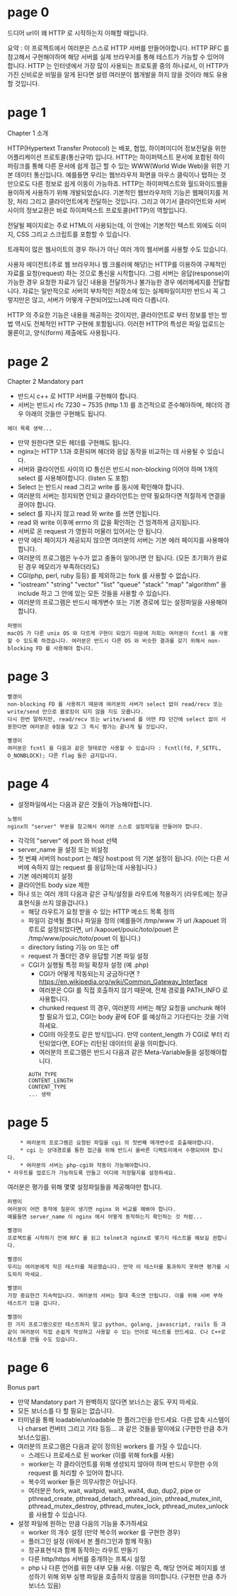 # page 0

드디어 url이 왜 HTTP 로 시작하는지 이해할 때입니다.

요약 : 이 프로젝트에서 여러분은 스스로 HTTP 서버를 만들어야합니다. HTTP RFC 를 참고해서 구현해야하며 해당 서버를 실제 브라우저를 통해 테스트가 가능할 수 있어야 합니다. HTTP 는 인터넷에서 가장 많이 사용되는 프로토콜 중의 하나로서, 이 HTTP가 가진 신비로운 비밀을 알게 된다면 설령 여러분이 웹개발을 하지 않을 것이라 해도 유용할 것입니다.

# page 1

Chapter 1
소개

HTTP(Hypertext Transfer Protocol) 는 배포, 협업, 하이퍼미디어 정보전달을 위한 어플리케이션 프로토콜(통신규약) 입니다. 
HTTP는 하이퍼텍스트 문서에 포함된 하이퍼링크를 통해 다른 문서에 쉽게 접근 할 수 있는 WWW(World Wide Web)을 위한 기본 데이터 통신입니다. 예를들면 우리는 웹브라우저 화면을 마우스 클릭이나 탭하는 것 만으로도 다른 정보로 쉽게 이동이 가능하죠.
HTTP는 하이퍼텍스트와 월드와이드웹을 용이하게 사용하기 위해 개발되었습니다. 
기본적인 웹브라우저의 기능은 웹페이지를 저장, 처리 그리고 클라이언트에게 전달하는 것입니다. 그리고 여기서 클라이언트와 서버사이의 정보교환은 바로 하이퍼텍스트 프로토콜(HTTP)의 역할입니다.

전달될 페이지로는 주로 HTML이 사용되는데, 이 안에는 기본적인 텍스트 외에도 이미지, CSS 그리고 스크립트를 포함할 수 있습니다.

트래픽이 많은 웹사이트의 경우 하나가 아닌 여러 개의 웹서버를 사용할 수도 있습니다.

사용자 에이전트(주로 웹 브라우저나 웹 크롤러에 해당)는 HTTP를 이용하여 구체적인 자료를 요청(request) 하는 것으로 통신을 시작합니다. 그럼 서버는 응답(response)이 가능한 경우 요청한 자료가 담긴 내용을 전달하거나 불가능한 경우 에러메세지를 전달합니다. 자료는 일반적으로 서버의 부차적인 저장소에 있는 실제파일이지만 반드시 꼭 그렇지만은 않고, 서버가 어떻게 구현되어있느냐에 따라 다릅니다. 

HTTP 의 주요한 기능은 내용을 제공하는 것이지만, 클라이언트로 부터 정보를 받는 방법 역시도 전체적인 HTTP 구현에 포함됩니다. 이러한 HTTP의 특성은 파일 업로드는 물론이고, 양식(form) 제출에도 사용됩니다.

# page 2

Chapter 2
Mandatory part

* 반드시 c++ 로  HTTP 서버를 구현해야 합니다.
* 서버는 반드시 rfc 7230 ~ 7535 (http 1.1) 를 조건적으로 준수해야하며, 헤더의 경우 아래의 것들만 구현해도 됩니다.
```
헤더 목록 생략...
```
* 만약 원한다면 모든 헤더를 구현해도 됩니다.
*  nginx는 HTTP 1.1과 호환되며 헤더와 응답 동작을 비교하는 데 사용될 수 있습니다.
* 서버와 클라이언트 사이의 IO 통신은 반드시 non-blocking 이어야 하며 1개의 select 를 사용해야합니다. (listen 도 포함)
* Select 는 반드시 read 그리고 write 를 동시에 확인해야 합니다.
* 여러분의 서버는 정지되면 안되고 클라이언트는 만약 필요하다면 적절하게 연결을 끊어야 합니다.
* select 를 지나지 않고 read 와 write 를 쓰면 안됩니다.
* read 와 write 이후에 errno 의 값을 확인하는 건 엄격하게 금지됩니다.
* 서버로 온 request 가 영원히 머물러 있어서는 안 됩니다.
* 만약 에러 페이지가 제공되지 않으면 여러분의 서버는 기본 에러 페이지를 사용해야합니다.
* 여러분의 프로그램은 누수가 없고 충돌이 일어나면 안 됩니다. (모든 초기화가 완료된 경우 메모리가 부족하더라도)
* CGI(php, perl, ruby 등등) 를 제외하고는 fork 를 사용할 수 없습니다.
* "iostream" "string" "vector" "list" "queue" "stack" "map" "algorithm" 을 include 하고 그 안에 있는 모든 것들을 사용할 수 있습니다.
* 여러분의 프로그램은 반드시 매개변수 또는 기본 경로에 있는 설정파일을 사용해야합니다.

```
퍼랭이
macOS 가 다른 unix OS 와 다르게 구현이 되었기 따문에 저희는 여러분이 fcntl 을 사용할 수 있도록 하겠습니다. 여러분은 반드시 다른 OS 와 비슷한 결과를 갖기 위해서 non-blocking FD 를 사용해야 합니다. 
```

# page 3

```
빨갱이
non-blocking FD 를 사용하기 때문에 여러분의 서버가 select 없이 read/recv 또는 write/send 만으로 블로킹이 되지 않을 지도 모릅니다. 
다시 한번 말하지만, read/recv 또는 write/send 를 어떤 FD 던간에 select 없이 사용한다면 여러분은 0점을 맞고 그 즉시 평가는 끝나게 될 것입니다.
```

```
빨갱이
여러분은 fcntl 을 다음과 같은 형태로만 사용할 수 있습니다 : fcntl(fd, F_SETFL, O_NONBLOCK); 다른 flag 들은 금지입니다.
```

# page 4
* 설정파일에서는 다음과 같은 것들이 가능해야합니다.
```
노랭이
nginx의 "server" 부분을 참고해서 여러분 스스로 설정파일을 만들어야 합니다.
```
* 각각의 "server" 에 port 와 host 선택
* server_name 을 설정 또는 비설정
* 첫 번째 서버의 host:port 는 해당 host:post 의 기본 설정이 됩니다. (이는 다른 서버에 속하지 않는 request 를 응답하는데 사용됩니다.)
* 기본 에러페이지 설정
* 클라이언트 body size 제한
* 하나 또는 여러 개의 다음과 같은 규칙/설정을 라우트에 적용하기 (라우트에는 정규표현식을 쓰지 않을겁니다.)
	* 해당 라우트가 요청 받을 수 있는 HTTP 메소드 목록 정의
	* 파일이 검색될 폴더나 파일을 정의 (예를들어 /tmp/www 가 url /kapouet 의 루트로 설정되었다면, url /kapouet/pouic/toto/pouet 은 /tmp/www/pouic/toto/pouet 이 됩니다.)
	* directory listing 기능 on 또는 off
	* request 가 폴더인 경우 응답할 기본 파일 설정
	* CGI가 실행될 특정 파일 확장자 설정 (예 .php)
		* CGI가 어떻게 작동되는지 궁금하다면 ? https://en.wikipedia.org/wiki/Common_Gateway_Interface
		* 여러분은 CGI 를 직접 호출하지 않기 때문에, 전체 경로를 PATH_INFO 로 사용합니다.
		* chunked request 의 경우, 여러분의 서버는 해당 요청을 unchunk 해야할 필요가 있고, CGI는 body 끝에 EOF 를 예상하고 기다린다는 것을 기억하세요.
		* CGI의 아웃풋도 같은 방식입니다. 만약 content_length 가 CGI로 부터 리턴되었다면, EOF는 리턴된 데이터의 끝을 의미합니다. 
		* 여러분의 프로그램은 반드시 다음과 같은 Meta-Variable들을 설정해야합니다.
		```
		AUTH_TYPE
		CONTENT_LENGTH
		CONTENT_TYPE
		... 생략
		```
# page 5
		* 여러분의 프로그램은 요청된 파일을 cgi 의 첫번째 매개변수로 호출해야합니다.
		* cgi 는 상대경로를 통한 접근을 위해 반드시 올바른 디렉토리에서 수행되어야 합니다.
		* 여러분의 서버는 php-cgi와 작동이 가능해야합니다.
	* 라우트를 업로드가 가능하도록 만들고 어디에 저장될지를 설정하세요.

여러분은 평가를 위해 몇몇 설정파일들을 제공해야만 합니다.

```
퍼랭이
여러분이 어떤 동작에 질문이 생기면 nginx 와 비교를 해봐야 합니다. 
예를들면 server_name 이 nginx 에서 어떻게 동작하는지 확인하는 것 처럼...
```

```
빨갱이
프로젝트를 시작하기 전에 RFC 를 읽고 telnet과 nginx로 몇가지 테스트를 해보길 권합니다.
```

```
빨갱이
우리는 여러분에게 작은 테스터를 제공했습니다. 만약 이 테스터를 통과하지 못하면 평가를 시도하지 마세요.
```

```
빨갱이
가장 중요한건 지속력입니다. 여러분의 서버는 절대 죽으면 안됩니다. 이를 위해 서버 부하 테스트가 있을 겁니다.
```

```
빨갱이
한 가지 프로그램으로만 테스트하지 말고 python, golang, javascript, rails 등 과 같이 여러분이 직접 손쉽게 작성하고 사용할 수 있는 언어로 테스트를 만드세요. C나 C++로 테스트를 만들 수도 있습니다. 
```

# page 6
Bonus part

* 만약 Mandatory part 가 완벽하지 않다면 보너스는 꿈도 꾸지 마세요.
* 모든 보너스를 다 할 필요는 없습니다.
* 터미널을 통해 loadable/unloadable 한 플러그인을 만드세요. 다른 압축 시스템이나 charset 컨버터 그리고 기타 등등... 과 같은 것들을 말이에요 (구현한 만큼 추가 보너스있음).
* 여러분의 프로그램은 다음과 같이 정의된 workers 를 가질 수 있습니다.
	* 스레드나 프로세스로 된 worker (이를 위해 fork를 사용)
	* worker는 각 클라이언트를 위해 생성되지 않아야 하며 반드시 무한한 수의 request 를 처리할 수 있어야 합니다. 
	* 복수의 worker 들은 의무사항은 아닙니다.
	* 여러분은 fork, wait, waitpid, wait3, wait4, dup, dup2, pipe or pthread_create, pthread_detach, pthread_join, pthread_mutex_init, pthread_mutex_destroy, pthread_mutex_lock, pthread_mutex_unlock 를 사용할 수 있습니다.
* 설정 파일에 원하는 만큼 다음의 기능을 추가하세요
	* worker 의 개수 설정 (만약 복수의 worker 를 구현한 경우)
	* 플러그인 설정 (위에서 본 플러그인과 함께 작동)
	* 정규표현식과 함께 동작하는 라우트 만들기
	* 다른 http/https 서버를 중개하는 프록시 설정
	* php 나 다른 언어를 위한 내부 모듈 사용. 이말은 즉, 해당 언어로 페이지를 생성하기 위해 외부 실행 파일을 호출하지 않음을 의미합니다. (구현한 만큼 추가 보너스 있음)
